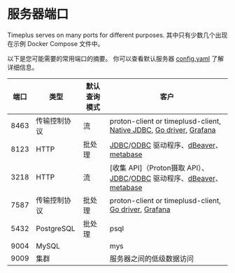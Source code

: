 # 服务器端口

Timeplus serves on many ports for different purposes. 其中只有少数几个出现在示例 Docker Compose 文件中。

以下是您可能需要的常用端口的摘要。 你可以查看默认服务器 [config.yaml](https://github.com/timeplus-io/proton/blob/develop/programs/server/config.yaml) 了解详细信息。

| 端口   | 类型         | 默认查询模式 | 客户                                                                                                                                                                                                                                                                                                                                                                        |
| ---- | ---------- | ------ | ------------------------------------------------------------------------------------------------------------------------------------------------------------------------------------------------------------------------------------------------------------------------------------------------------------------------------------------------------------------------- |
| 8463 | 传输控制协议     | 流      | proton-client or timeplusd-client, [Native JDBC](https://github.com/timeplus-io/timeplus-native-jdbc), [Go driver](https://github.com/timeplus-io/proton-go-driver), [Grafana](https://github.com/timeplus-io/proton-grafana-source)                                                                                                                                      |
| 8123 | HTTP       | 批处理    | [JDBC](https://github.com/timeplus-io/proton-java-driver)/[ODBC](https://github.com/timeplus-io/proton-odbc) 驱动程序、[dBeaver](https://github.com/timeplus-io/proton/tree/develop/examples/jdbc#connnect-to-proton-via-dbeaver)、[metabase](https://github.com/timeplus-io/metabase-proton-driver)                                                                            |
| 3218 | HTTP       | 流      | [收集 API]（Proton摄取 API）、[JDBC](https://github.com/timeplus-io/proton-java-driver)/[ODBC](https://github.com/timeplus-io/proton-odbc) 驱动程序、[dBeaver](https://github.com/timeplus-io/proton/tree/develop/examples/jdbc#connnect-to-proton-via-dbeaver)、[metabase](https://github.com/timeplus-io/metabase-proton-driver) |
| 7587 | 传输控制协议     | 批处理    | proton-client or timeplusd-client, [Go driver](https://github.com/timeplus-io/proton-go-driver), [Grafana](https://github.com/timeplus-io/proton-grafana-source)                                                                                                                                                                                                          |
| 5432 | PostgreSQL | 批处理    | psql                                                                                                                                                                                                                                                                                                                                                                      |
| 9004 | MySQL      |        | mys                                                                                                                                                                                                                                                                                                                                                                       |
| 9009 | 集群         |        | 服务器之间的低级数据访问                                                                                                                                                                                                                                                                                                                                                              |
